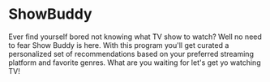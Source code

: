 # ShowBuddy
Ever find yourself bored not knowing what TV show to watch? Well no need to fear Show Buddy is here. With this program you'll get curated a personalized set of recommendations based on your preferred streaming platform and favorite genres. What are you waiting for let's get yo watching TV!
